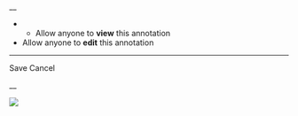 __

  *   * Allow anyone to **view** this annotation
  * Allow anyone to **edit** this annotation



* * *

Save Cancel

__




![](https://bat.bing.com/action/0?ti=56018282&Ver=2&mid=643ff1bd-e908-4ecb-b154-0dd03553cbeb&sid=201ffde0635411ee902411d77b750559&vid=20202bf0635411ee9ac03f2e618b0b9f&vids=0&msclkid=N&pi=0&lg=en-US&sw=800&sh=600&sc=24&nwd=1&tl=Shortform%20%7C%20A%20First%20Rate%20Madness&p=https%3A%2F%2Fwww.shortform.com%2Fapp%2Fbook%2Fa-first-rate-madness%2F1-page-summary&r=&lt=436&evt=pageLoad&sv=1&rn=679092)
